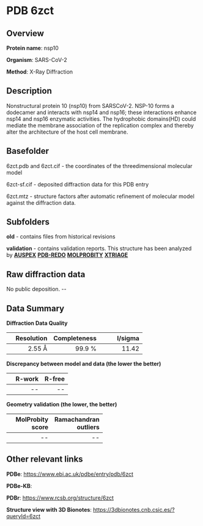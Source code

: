 # PDB 6zct

## Overview

**Protein name**: nsp10

**Organism**: SARS-CoV-2

**Method**: X-Ray Diffraction

## Description

Nonstructural protein 10 (nsp10) from SARSCoV-2. NSP-10 forms a dodecamer and interacts with nsp14 and nsp16; these interactions enhance nsp14 and nsp16 enzymatic activities. The hydrophobic domains(HD) could mediate the membrane association of the replication complex and thereby alter the architecture of the host cell membrane.

## Basefolder

6zct.pdb and 6zct.cif - the coordinates of the threedimensional molecular model

6zct-sf.cif - deposited diffraction data for this PDB entry

6zct.mtz - structure factors after automatic refinement of molecular model against the diffraction data.

## Subfolders



**old** - contains files from historical revisions

**validation** - contains validation reports. This structure has been analyzed by [**AUSPEX**](https://github.com/thorn-lab/coronavirus_structural_task_force/tree/master/pdb/nsp10/SARS-CoV-2/6zct/validation/auspex) [**PDB-REDO**](https://github.com/thorn-lab/coronavirus_structural_task_force/tree/master/pdb/nsp10/SARS-CoV-2/6zct/validation/pdb-redo) [**MOLPROBITY**](https://github.com/thorn-lab/coronavirus_structural_task_force/tree/master/pdb/nsp10/SARS-CoV-2/6zct/validation/molprobity) [**XTRIAGE**](https://github.com/thorn-lab/coronavirus_structural_task_force/blob/master/pdb/nsp10/SARS-CoV-2/6zct/validation/Xtriage_output.log)  



## Raw diffraction data

No public deposition. --<br> 

## Data Summary
**Diffraction Data Quality**

|   | Resolution | Completeness| I/sigma |
|---|-------------:|----------------:|--------------:|
|   |2.55 Å|99.9  %|<img width=50/>11.42|

**Discrepancy between model and data (the lower the better)**

|   | **R-work**| **R-free**   
|---|-------------:|----------------:|           
||--|--|

**Geometry validation (the lower, the better)**

|   |**MolProbity<br>score**| **Ramachandran<br>outliers** 
|---|-------------:|----------------:|
||--|--|

 

 



## Other relevant links 
**PDBe**:  https://www.ebi.ac.uk/pdbe/entry/pdb/6zct

**PDBe-KB**:  
 
**PDBr**: https://www.rcsb.org/structure/6zct 

**Structure view with 3D Bionotes**: https://3dbionotes.cnb.csic.es/?queryId=6zct


